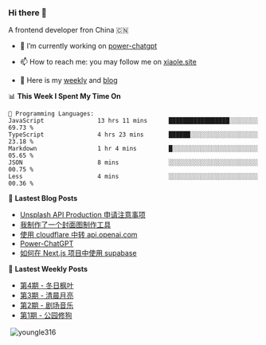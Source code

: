 <h3>Hi there 👋</h3>

A frontend developer fron China 🇨🇳

- 🔭 I’m currently working on [power-chatgpt](https://github.com/youngle316/power-chatgpt)

- 📫 How to reach me: you may follow me on [xiaole.site](https://xiaole.site)

- 📝 Here is my [weekly](https://weekly.xiao.site) and [blog](https://xlog.xiaole.site)

</p>

<!--START_SECTION:waka-->
📊 **This Week I Spent My Time On** 

```text
💬 Programming Languages: 
JavaScript               13 hrs 11 mins      █████████████████░░░░░░░░   69.73 % 
TypeScript               4 hrs 23 mins       ██████░░░░░░░░░░░░░░░░░░░   23.18 % 
Markdown                 1 hr 4 mins         █░░░░░░░░░░░░░░░░░░░░░░░░   05.65 % 
JSON                     8 mins              ░░░░░░░░░░░░░░░░░░░░░░░░░   00.75 % 
Less                     4 mins              ░░░░░░░░░░░░░░░░░░░░░░░░░   00.36 % 
```


<!--END_SECTION:waka-->

📖 **Lastest Blog Posts**
<!-- BLOG-POST-LIST:START -->
- [Unsplash API Production 申请注意事项](https://xlog.app/api/redirection?characterId=57214&noteId=40)
- [我制作了一个封面图制作工具](https://xlog.app/api/redirection?characterId=57214&noteId=39)
- [使用 cloudflare 中转 api.openai.com](https://xlog.app/api/redirection?characterId=57214&noteId=30)
- [Power-ChatGPT](https://xlog.app/api/redirection?characterId=57214&noteId=22)
- [如何在 Next.js 项目中使用 supabase](https://xlog.app/api/redirection?characterId=57214&noteId=12)
<!-- BLOG-POST-LIST:END -->

🦄 **Lastest Weekly Posts**
<!-- WEEKLY-POST-LIST:START -->
- [第4期 - 冬日枫叶](https://weekly.xiaole.site/posts/winter-maple-leaf)
- [第3期 - 清晨月亮](https://weekly.xiaole.site/posts/morning-moon)
- [第2期 - 剧场音乐](https://weekly.xiaole.site/posts/theater-music)
- [第1期 - 公园修狗](https://weekly.xiaole.site/posts/park-puppy)
<!-- WEEKLY-POST-LIST:END -->

<p>&nbsp;<img align="center" src="https://github-readme-stats.vercel.app/api?username=youngle316&show_icons=true&locale=en" alt="youngle316" /></p>
